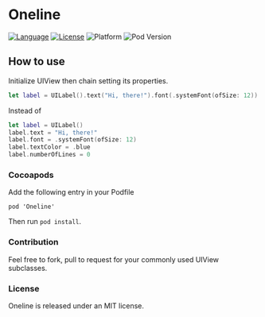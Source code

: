 # Oneline
[![Language][lang-image]](https://swift.org/) [![License][license-image]](LICENSE) ![Platform][platform-image] ![Pod Version][pod-version-image]

## How to use
Initialize UIView then chain setting its properties.

```swift
let label = UILabel().text("Hi, there!").font(.systemFont(ofSize: 12)).textColor(.blue).numberOfLines()
```
Instead of
```swift
let label = UILabel()
label.text = "Hi, there!"
label.font = .systemFont(ofSize: 12)
label.textColor = .blue
label.numberOfLines = 0
```
### Cocoapods

Add the following entry in your Podfile

```
pod 'Oneline'
```

Then run `pod install`.

### Contribution
Feel free to fork, pull to request for your commonly used UIView subclasses.
### License

Oneline is released under an MIT license.

[lang-image]: https://img.shields.io/badge/swift-4.0-orange.svg
[license-image]: https://img.shields.io/github/license/mashape/apistatus.svg
[platform-image]: https://img.shields.io/badge/platform-iOS-lightGrey.svg
[pod-version-image]: https://img.shields.io/badge/pod-0.1.0-blue.svg

